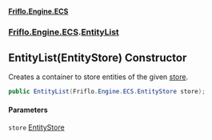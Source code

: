 #### [Friflo.Engine.ECS](index.md 'index')
### [Friflo.Engine.ECS](Friflo.Engine.ECS.md 'Friflo.Engine.ECS').[EntityList](EntityList.md 'Friflo.Engine.ECS.EntityList')

## EntityList(EntityStore) Constructor

Creates a container to store entities of the given [store](EntityList.EntityList(EntityStore).md#Friflo.Engine.ECS.EntityList.EntityList(Friflo.Engine.ECS.EntityStore).store 'Friflo.Engine.ECS.EntityList.EntityList(Friflo.Engine.ECS.EntityStore).store').

```csharp
public EntityList(Friflo.Engine.ECS.EntityStore store);
```
#### Parameters

<a name='Friflo.Engine.ECS.EntityList.EntityList(Friflo.Engine.ECS.EntityStore).store'></a>

`store` [EntityStore](EntityStore.md 'Friflo.Engine.ECS.EntityStore')